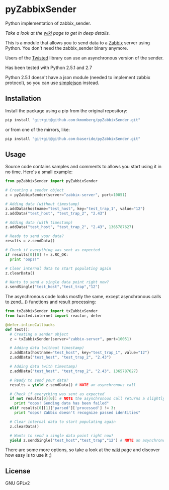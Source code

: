 # pyZabbixSender
Python implementation of zabbix_sender.

*Take a look at the [wiki] page to get in deep details.*

This is a module that allows you to send data to a [Zabbix] server using Python. You don't need the zabbix_sender binary anymore.

Users of the [Twisted] library can use an asynchronous version of the sender.

Has been tested with Python 2.5.1 and 2.7

Python 2.5.1 doesn't have a json module (needed to implement zabbix protocol), so you can use [simplejson] instead.

Installation
------------

Install the package using a pip from the original repository:
```bash
pip install "git+git@github.com:kmomberg/pyZabbixSender.git"
```
or from one of the mirrors, like:
```bash
pip install "git+git@github.com:baseride/pyZabbixSender.git"
```

Usage
-----

Source code contains samples and comments to allows you start using it in no time. Here's a small example:

```python
from pyZabbixSender import pyZabbixSender

# Creating a sender object
z = pyZabbixSender(server="zabbix-server", port=10051)

# Adding data (without timestamp)
z.addData(hostname="test_host", key="test_trap_1", value="12")
z.addData("test_host", "test_trap_2", "2.43")

# Adding data (with timestamp)
z.addData("test_host", "test_trap_2", "2.43", 1365787627)

# Ready to send your data?
results = z.sendData()

# Check if everything was sent as expected
if results[0][0] != z.RC_OK:
  print "oops!"

# Clear internal data to start populating again
z.clearData()

# Wants to send a single data point right now?
z.sendSingle("test_host","test_trap","12")
```

The asynchronous code looks mostly the same, except asynchronous calls to zend...() functions and result processing:

```python
from txZabbixSender import txZabbixSender
from twisted.internet import reactor, defer

@defer.inlineCallbacks
def test():
  # Creating a sender object
  z = txZabbixSender(server="zabbix-server", port=10051)

  # Adding data (without timestamp)
  z.addData(hostname="test_host", key="test_trap_1", value="12")
  z.addData("test_host", "test_trap_2", "2.43")

  # Adding data (with timestamp)
  z.addData("test_host", "test_trap_2", "2.43", 1365787627)

  # Ready to send your data?
  results = yield z.sendData() # NOTE an asynchronous call

  # Check if everything was sent as expected
  if not results[0][0]: # NOTE the asynchronous call returns a slightly dirrerent structure
    print "oops! Sending data has been failed"
  elif results[0][1]['parsed']['processed'] != 3:
    print "oops! Zabbix doesn't recognize passed identities"

  # Clear internal data to start populating again
  z.clearData()

  # Wants to send a single data point right now?
  yield z.sendSingle("test_host","test_trap","12") # NOTE an asynchronous call
```


There are some more options, so take a look at the [wiki] page and discover how easy is to use it ;)

License
----

GNU GPLv2

[Zabbix]:http://www.zabbix.com/
[simplejson]:https://simplejson.readthedocs.org/en/latest/
[wiki]:https://github.com/kmomberg/pyZabbixSender/wiki
[Twisted]:https://twistedmatrix.com
